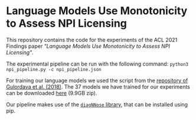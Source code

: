 # Language Models Use Monotonicity to Assess NPI Licensing

This repository contains the code for the experiments of the ACL 2021 Findings paper _"Language Models Use Monotonicity to Assess NPI Licensing"_.

The experimental pipeline can be run with the following command:
`python3 npi_pipeline.py -c npi_pipeline.json`

For training our language models we used the script from the [repository of Gulordava et al. (2018)](https://github.com/facebookresearch/colorlessgreenRNNs/tree/master/src).
The 37 models we have trained for our experiments can be downloaded [here](https://surfdrive.surf.nl/files/index.php/s/pab5VU4UAmfar0i) (9.9GB zip).

Our pipeline makes use of the [`diagNNose` library](https://github.com/i-machine-think/diagNNose), that can be installed using pip.